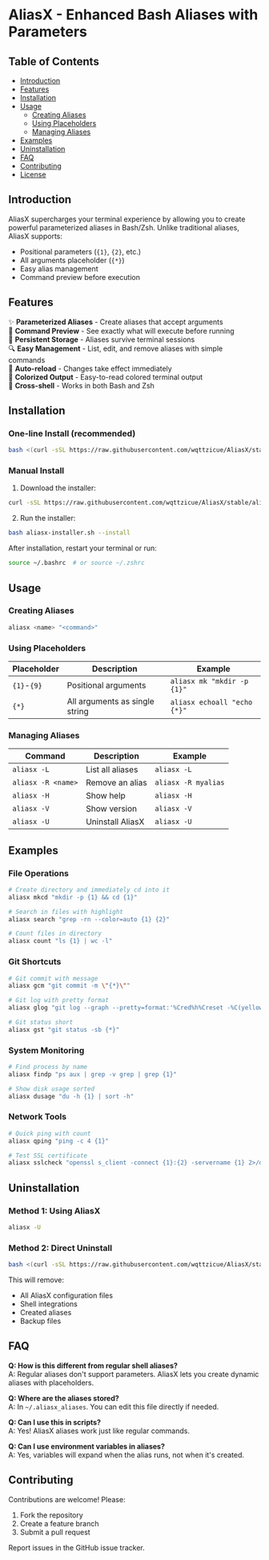 # AliasX - Enhanced Bash Aliases with Parameters

## Table of Contents
- [Introduction](#introduction)
- [Features](#features)
- [Installation](#installation)
- [Usage](#usage)
  - [Creating Aliases](#creating-aliases)
  - [Using Placeholders](#using-placeholders)
  - [Managing Aliases](#managing-aliases)
- [Examples](#examples)
- [Uninstallation](#uninstallation)
- [FAQ](#faq)
- [Contributing](#contributing)
- [License](#license)

## Introduction

AliasX supercharges your terminal experience by allowing you to create powerful parameterized aliases in Bash/Zsh. Unlike traditional aliases, AliasX supports:

- Positional parameters (`{1}`, `{2}`, etc.)
- All arguments placeholder (`{*}`)
- Easy alias management
- Command preview before execution

## Features

✨ **Parameterized Aliases** - Create aliases that accept arguments  
📝 **Command Preview** - See exactly what will execute before running  
📂 **Persistent Storage** - Aliases survive terminal sessions  
🔍 **Easy Management** - List, edit, and remove aliases with simple commands  
🔄 **Auto-reload** - Changes take effect immediately  
🎨 **Colorized Output** - Easy-to-read colored terminal output  
🔧 **Cross-shell** - Works in both Bash and Zsh  

## Installation

### One-line Install (recommended)
```bash
bash <(curl -sSL https://raw.githubusercontent.com/wqttzicue/AliasX/stable/aliasx-installer.sh) --install && exec bash
```

### Manual Install
1. Download the installer:
```bash
curl -sSL https://raw.githubusercontent.com/wqttzicue/AliasX/stable/aliasx-installer.sh -o aliasx-installer.sh
```
2. Run the installer:
```bash
bash aliasx-installer.sh --install
```

After installation, restart your terminal or run:
```bash
source ~/.bashrc  # or source ~/.zshrc
```

## Usage

### Creating Aliases
```bash
aliasx <name> "<command>"
```

### Using Placeholders
| Placeholder | Description                     | Example                     |
|-------------|---------------------------------|-----------------------------|
| `{1}`-`{9}` | Positional arguments            | `aliasx mk "mkdir -p {1}"`  |
| `{*}`       | All arguments as single string  | `aliasx echoall "echo {*}"` |

### Managing Aliases
| Command               | Description                          | Example                  |
|-----------------------|--------------------------------------|--------------------------|
| `aliasx -L`           | List all aliases                     | `aliasx -L`              |
| `aliasx -R <name>`    | Remove an alias                      | `aliasx -R myalias`      |
| `aliasx -H`           | Show help                            | `aliasx -H`              |
| `aliasx -V`           | Show version                         | `aliasx -V`              |
| `aliasx -U`           | Uninstall AliasX                     | `aliasx -U`              |

## Examples

### File Operations
```bash
# Create directory and immediately cd into it
aliasx mkcd "mkdir -p {1} && cd {1}"

# Search in files with highlight
aliasx search "grep -rn --color=auto {1} {2}"

# Count files in directory
aliasx count "ls {1} | wc -l"
```

### Git Shortcuts
```bash
# Git commit with message
aliasx gcm "git commit -m \"{*}\""

# Git log with pretty format
aliasx glog "git log --graph --pretty=format:'%Cred%h%Creset -%C(yellow)%d%Creset %s %Cgreen(%cr) %C(bold blue)<%an>%Creset' --abbrev-commit {*}"

# Git status short
aliasx gst "git status -sb {*}"
```

### System Monitoring
```bash
# Find process by name
aliasx findp "ps aux | grep -v grep | grep {1}"

# Show disk usage sorted
aliasx dusage "du -h {1} | sort -h"
```

### Network Tools
```bash
# Quick ping with count
aliasx qping "ping -c 4 {1}"

# Test SSL certificate
aliasx sslcheck "openssl s_client -connect {1}:{2} -servername {1} 2>/dev/null | openssl x509 -noout -dates"
```

## Uninstallation

### Method 1: Using AliasX
```bash
aliasx -U
```

### Method 2: Direct Uninstall
```bash
bash <(curl -sSL https://raw.githubusercontent.com/wqttzicue/AliasX/stable/aliasx-installer.sh) --uninstall
```

This will remove:
- All AliasX configuration files
- Shell integrations
- Created aliases
- Backup files

## FAQ

**Q: How is this different from regular shell aliases?**  
A: Regular aliases don't support parameters. AliasX lets you create dynamic aliases with placeholders.

**Q: Where are the aliases stored?**  
A: In `~/.aliasx_aliases`. You can edit this file directly if needed.

**Q: Can I use this in scripts?**  
A: Yes! AliasX aliases work just like regular commands.

**Q: Can I use environment variables in aliases?**  
A: Yes, variables will expand when the alias runs, not when it's created.

## Contributing

Contributions are welcome! Please:
1. Fork the repository
2. Create a feature branch
3. Submit a pull request

Report issues in the GitHub issue tracker.
